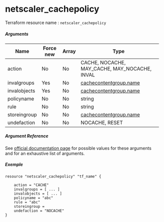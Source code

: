 # netscaler_cachepolicy

Terraform resource name : ```netscaler_cachepolicy```

##### Arguments

| Name | Force new | Array | Type |
|----|----|----|----|
|action|No|No|CACHE, NOCACHE, MAY_CACHE, MAY_NOCACHE, INVAL|
|invalgroups|Yes|No|[cachecontentgroup.name](/doc/resources/cachecontentgroup.md)|
|invalobjects|Yes|No|[cachecontentgroup.name](/doc/resources/cachecontentgroup.md)|
|policyname|No|No|string|
|rule|No|No|string|
|storeingroup|No|No|[cachecontentgroup.name](/doc/resources/cachecontentgroup.md)|
|undefaction|No|No|NOCACHE, RESET|

##### Argument Reference

See [official documentation page](https://developer-docs.citrix.com/projects/netscaler-nitro-api/en/11.0/configuration/integrated-caching/cachepolicy/cachepolicy/) for possible values for these arguments and for an exhaustive list of arguments.

##### Exemple

```
resource "netscaler_cachepolicy" "tf_name" {

    action = "CACHE"
    invalgroups = [ ... ]
    invalobjects = [ ... ]
    policyname = "abc"
    rule = "abc"
    storeingroup = 
    undefaction = "NOCACHE"
}
```

